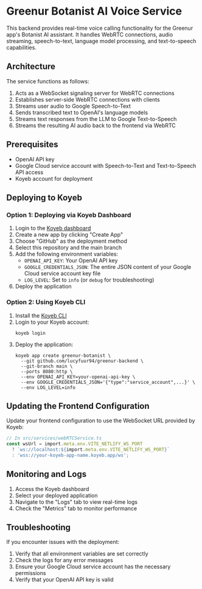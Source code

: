 # Greenur Botanist AI Voice Service

This backend provides real-time voice calling functionality for the Greenur app's Botanist AI assistant. It handles WebRTC connections, audio streaming, speech-to-text, language model processing, and text-to-speech capabilities.

## Architecture

The service functions as follows:
1. Acts as a WebSocket signaling server for WebRTC connections
2. Establishes server-side WebRTC connections with clients
3. Streams user audio to Google Speech-to-Text
4. Sends transcribed text to OpenAI's language models
5. Streams text responses from the LLM to Google Text-to-Speech
6. Streams the resulting AI audio back to the frontend via WebRTC

## Prerequisites

- OpenAI API key
- Google Cloud service account with Speech-to-Text and Text-to-Speech API access
- Koyeb account for deployment

## Deploying to Koyeb

### Option 1: Deploying via Koyeb Dashboard

1. Login to the [Koyeb dashboard](https://app.koyeb.com/)
2. Create a new app by clicking "Create App"
3. Choose "GitHub" as the deployment method
4. Select this repository and the main branch
5. Add the following environment variables:
   - `OPENAI_API_KEY`: Your OpenAI API key
   - `GOOGLE_CREDENTIALS_JSON`: The entire JSON content of your Google Cloud service account key file
   - `LOG_LEVEL`: Set to `info` (or `debug` for troubleshooting)
6. Deploy the application

### Option 2: Using Koyeb CLI

1. Install the [Koyeb CLI](https://www.koyeb.com/docs/cli/installation)
2. Login to your Koyeb account:
   ```
   koyeb login
   ```
3. Deploy the application:
   ```
   koyeb app create greenur-botanist \
     --git github.com/lucyfuur94/greenur-backend \
     --git-branch main \
     --ports 8080:http \
     --env OPENAI_API_KEY=your-openai-api-key \
     --env GOOGLE_CREDENTIALS_JSON='{"type":"service_account",...}' \
     --env LOG_LEVEL=info
   ```

## Updating the Frontend Configuration

Update your frontend configuration to use the WebSocket URL provided by Koyeb:

```typescript
// In src/services/webRTCService.ts
const wsUrl = import.meta.env.VITE_NETLIFY_WS_PORT 
  ? `ws://localhost:${import.meta.env.VITE_NETLIFY_WS_PORT}` 
  : 'wss://your-koyeb-app-name.koyeb.app/ws';
```

## Monitoring and Logs

1. Access the Koyeb dashboard
2. Select your deployed application
3. Navigate to the "Logs" tab to view real-time logs
4. Check the "Metrics" tab to monitor performance

## Troubleshooting

If you encounter issues with the deployment:

1. Verify that all environment variables are set correctly
2. Check the logs for any error messages
3. Ensure your Google Cloud service account has the necessary permissions
4. Verify that your OpenAI API key is valid
